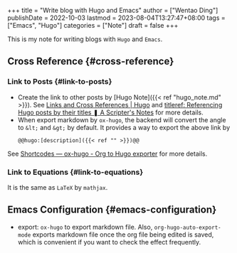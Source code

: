+++
title = "Write blog with Hugo and Emacs"
author = ["Wentao Ding"]
publishDate = 2022-10-03
lastmod = 2023-08-04T13:27:47+08:00
tags = ["Emacs", "Hugo"]
categories = ["Note"]
draft = false
+++

This is my note for writing blogs with `Hugo` and `Emacs`.

<!--more-->


## Cross Reference {#cross-reference}


### Link to Posts {#link-to-posts}

-   Create the link to other posts by [Hugo Note]({{&lt; ref "hugo_note.md" &gt;}}). See [Links and Cross References | Hugo](https://gohugo.io/content-management/cross-references/) and [titleref: Referencing Hugo posts by their titles ❚ A Scripter's Notes](https://scripter.co/titleref-referencing-hugo-posts-by-their-titles/) for more details.
-   When export markdown by `ox-hugo`, the backend will convert the angle to `&lt;` and `&gt;` by default. It provides a way to export the above link by
    ```:raw
    @@hugo:[description]({{< ref "" >}})@@
    ```

See [Shortcodes — ox-hugo - Org to Hugo exporter](https://ox-hugo.scripter.co/doc/shortcodes/#hugo-paired-shortcodes) for more details.


### Link to Equations {#link-to-equations}

It is the same as `LaTeX` by `mathjax`.


## Emacs Configuration {#emacs-configuration}

-   export: `ox-hugo` to export markdown file. Also, `org-hugo-auto-export-mode` exports markdown file once the org file being edited is saved, which is convenient if you want to check the effect frequently.
